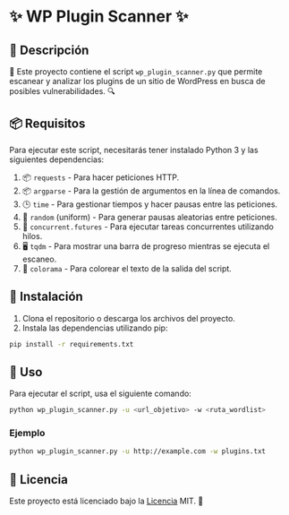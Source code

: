 # ✨ WP Plugin Scanner ✨

## 📝 Descripción
🚀 Este proyecto contiene el script `wp_plugin_scanner.py` que permite escanear y analizar los plugins de un sitio de WordPress en busca de posibles vulnerabilidades. 🔍

## 📦 Requisitos
Para ejecutar este script, necesitarás tener instalado Python 3 y las siguientes dependencias:

1. 📦 `requests` - Para hacer peticiones HTTP.
2. 📦 `argparse` - Para la gestión de argumentos en la línea de comandos.
3. 🕒 `time` - Para gestionar tiempos y hacer pausas entre las peticiones.
4. 🎲 `random` (uniform) - Para generar pausas aleatorias entre peticiones.
5. 🧵 `concurrent.futures` - Para ejecutar tareas concurrentes utilizando hilos.
6. 🖥️ `tqdm` - Para mostrar una barra de progreso mientras se ejecuta el escaneo.
7. 🎨 `colorama` - Para colorear el texto de la salida del script.

## 🚀 Instalación
1. Clona el repositorio o descarga los archivos del proyecto.
2. Instala las dependencias utilizando pip:
```bash
pip install -r requirements.txt
```

## 🔧 Uso
Para ejecutar el script, usa el siguiente comando:
```bash
python wp_plugin_scanner.py -u <url_objetivo> -w <ruta_wordlist>
```

### Ejemplo
```bash
python wp_plugin_scanner.py -u http://example.com -w plugins.txt
```

## 📝 Licencia
Este proyecto está licenciado bajo la [Licencia](LICENSE) MIT. 🖤
